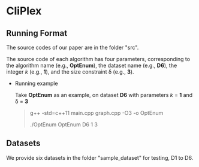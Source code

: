 # CliPlex

## Running Format

The source codes of our paper are in the folder "src".

The source code of each algorithm has four parameters, corresponding to the algorithm name (e.g., **OptEnum**), the dataset name (e.g., **D6**), the integer $k$ (e.g., **1**), and the size constraint &delta; (e.g., **3**).

* Running example

  Take **OptEnum** as an example, on dataset **D6** with parameters $k$ = **1** and &delta; = **3**

  > g++ -std=c++11 main.cpp graph.cpp -O3 -o OptEnum
  >
  > ./OptEnum OptEnum D6 1 3

## Datasets

We provide six datasets in the folder "sample_dataset" for testing, D1 to D6.
